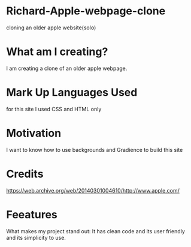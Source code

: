 # Richard-Apple-webpage-clone
cloning an older apple website(solo)
# What am I creating?
I am creating a clone of an older apple webpage.

# Mark Up Languages Used
for this site I used CSS and HTML only

# Motivation
I want to know how to use backgrounds and Gradience to build this site

# Credits
https://web.archive.org/web/20140301004610/http://www.apple.com/

# Feeatures
What makes my project stand out:
It has clean code and its user friendly and its simplicity to use.
